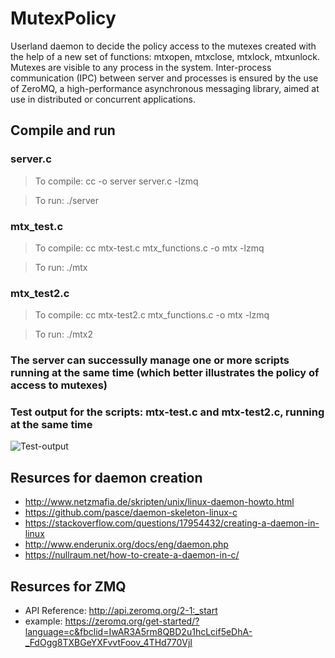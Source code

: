 # MutexPolicy

Userland daemon to decide the policy access to the mutexes created with the help of a new set of functions: mtxopen, mtxclose, mtxlock, mtxunlock. Mutexes are visible to any process in the system.
Inter-process communication (IPC) between server and processes is ensured by the use of ZeroMQ, a high-performance asynchronous messaging library, aimed at use in distributed or concurrent applications. 

## Compile and run
### server.c
> To compile:  	cc -o server server.c -lzmq

> To run:		    ./server

### mtx_test.c
> To compile:  	cc mtx-test.c mtx_functions.c -o mtx -lzmq

> To run:		    ./mtx

### mtx_test2.c
> To compile:  	cc mtx-test2.c mtx_functions.c -o mtx -lzmq

> To run:		    ./mtx2

### The server can successully manage one or more scripts running at the same time (which better illustrates the policy of access to mutexes)

### Test output for the scripts: mtx-test.c and mtx-test2.c, running at the same time
![Test-output](https://user-images.githubusercontent.com/57111995/74101258-a404f580-4b40-11ea-9e14-79868f9a5cfc.png)

## Resurces for daemon creation
- http://www.netzmafia.de/skripten/unix/linux-daemon-howto.html
- https://github.com/pasce/daemon-skeleton-linux-c
- https://stackoverflow.com/questions/17954432/creating-a-daemon-in-linux
- http://www.enderunix.org/docs/eng/daemon.php
- https://nullraum.net/how-to-create-a-daemon-in-c/

## Resurces for ZMQ
- API Reference: http://api.zeromq.org/2-1:_start
- example: https://zeromq.org/get-started/?language=c&fbclid=IwAR3A5rm8QBD2u1hcLcif5eDhA-_FdOgg8TXBGeYXFvvtFoov_4THd770VjI
